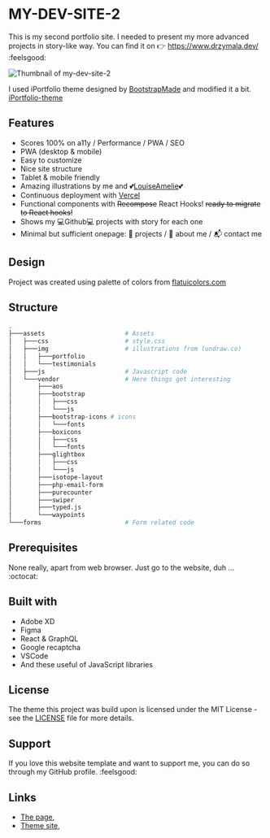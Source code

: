 # MY-DEV-SITE-2

This is my second portfolio site. I needed to present my more advanced projects in story-like way. You can find it on :point_right: <https://www.drzymala.dev/> :feelsgood:

![Thumbnail of my-dev-site-2](...)

I used iPortfolio theme designed by [BootstrapMade](https://bootstrapmade.com/) and modified it a bit.
[iPortfolio-theme](https://bootstrapmade.com/demo/iPortfolio/)

## Features

- Scores 100% on a11y / Performance / PWA / SEO
- PWA (desktop & mobile)
- Easy to customize
- Nice site structure
- Tablet & mobile friendly
- Amazing illustrations by me and :two_hearts:[LouiseAmelie](https://lui-design.com/):two_hearts:
- Continuous deployment with [Vercel](https://vercel.com/?utm_source=smakosh)
- Functional components with ~~Recompose~~ React Hooks! ~~ready to migrate to React hooks!~~
- Shows my :computer:Github:computer: projects with story for each one
- Minimal but sufficient onepage: :file_folder: projects / :man: about me / :mailbox_with_mail: contact me

## Design

Project was created using palette of colors from [flatuicolors.com](https://flatuicolors.com/palette/us)

## Structure

```bash
.
├───assets                      # Assets
│   ├───css                     # style.css
│   ├───img                     # illustrations from (undraw.co)
│   │   ├───portfolio
│   │   └───testimonials
│   ├───js                      # Javascript code
│   └───vendor                  # Here things get interesting
│       ├───aos
│       ├───bootstrap
│       │   ├───css
│       │   └───js
│       ├───bootstrap-icons # icons
│       │   └───fonts
│       ├───boxicons
│       │   ├───css
│       │   └───fonts
│       ├───glightbox
│       │   ├───css
│       │   └───js
│       ├───isotope-layout
│       ├───php-email-form
│       ├───purecounter
│       ├───swiper
│       ├───typed.js
│       └───waypoints
└───forms                       # Form related code
```

## Prerequisites

None really, apart from web browser. Just go to the website, duh ... :octocat:

## Built with

- Adobe XD
- Figma
- React & GraphQL
- Google recaptcha
- VSCode
- And these useful of JavaScript libraries

## License

The theme this project was build upon is licensed under the MIT License - see the [LICENSE](LICENSE) file for more details.

## Support

If you love this website template and want to support me, you can do so through my GitHub profile. :feelsgood:

## Links

* [The page](https://www.drzymala.com/),
* [Theme site](https://bootstrapmade.com/demo/iPortfolio/),

